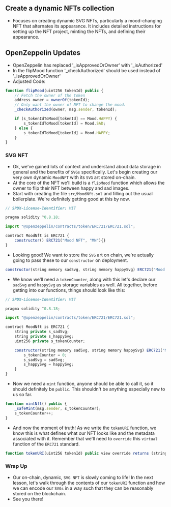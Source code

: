 ## Create a dynamic NFTs collection
- Focuses on creating dynamic SVG NFTs, particularly a mood-changing NFT that alternates its appearance. It includes detailed instructions for setting up the NFT project, minting the NFTs, and defining their appearance.

## OpenZeppelin Updates
- OpenZeppelin has replaced '\_isApprovedOrOwner' with '\_isAuthorized'
- In the flipMood function '\_checkAuthorized' should be used instead of '\_isApprovedOrOwner'
- Adjusted Code:

```js
function flipMood(uint256 tokenId) public {
    // Fetch the owner of the token
    address owner = ownerOf(tokenId);
    // Only want the owner of NFT to change the mood.
    _checkAuthorized(owner, msg.sender, tokenId);

    if (s_tokenIdToMood[tokenId] == Mood.HAPPY) {
        s_tokenIdToMood[tokenId] = Mood.SAD;
    } else {
        s_tokenIdToMood[tokenId] = Mood.HAPPY;
    }
}
```

### SVG NFT
- Ok, we've gained lots of context and understand about data storage in general and the benefits of `SVGs` specifically. Let's begin creating our very own dynamic `MoodNFT` with its `SVG` art stored on-chain.
- At the core of the NFT we'll build is a `flipMood` function which allows the owner to flip their NFT between happy and sad images.
- Start with creating the file `src/MoodNft.sol` and filling out the usual boilerplate. We're definitely getting good at this by now.

```js
// SPDX-License-Identifier: MIT

pragma solidity ^0.8.18;

import "@openzeppelin/contracts/token/ERC721/ERC721.sol";

contract MoodNft is ERC721 {
    constructor() ERC721("Mood NFT", "MN"){}
}
```

- Looking good! We want to store the `SVG` art on chain, we're actually going to pass these to our `constructor` on deployment.

```js
constructor(string memory sadSvg, string memory happySvg) ERC721("Mood NFT", "MN"){}
```

- We know we'll need a `tokenCounter`, along with this let's declare our `sadSvg` and `happySvg` as storage variables as well. All together, before getting into our functions, things should look like this:

```js
// SPDX-License-Identifier: MIT

pragma solidity ^0.8.18;

import "@openzeppelin/contracts/token/ERC721/ERC721.sol";

contract MoodNft is ERC721 {
    string private s_sadSvg;
    string private s_happySvg;
    uint256 private s_tokenCounter;

    constructor(string memory sadSvg, string memory happySvg) ERC721("Mood NFT", "MN"){
        s_tokenCounter = 0;
        s_sadSvg = sadSvg;
        s_happySvg = happySvg;
    }
}
```

- Now we need a `mint` function, anyone should be able to call it, so it should definitely be `public`. This shouldn't be anything especially new to us so far.

```js
function mintNft() public {
    _safeMint(msg.sender, s_tokenCounter);
    s_tokenCounter++;
}
```

- And now the moment of truth! As we write the `tokenURI` function, we know this is what defines what our NFT looks like and the metadata associated with it. Remember that we'll need to `override` this `virtual` function of the `ERC721` standard.

```js
function tokenURI(uint256 tokenId) public view override returns (string memory){}
```

### Wrap Up
- Our on-chain, dynamic, `SVG NFT` is slowly coming to life! In the next lesson, let's walk through the contents of our `tokenURI` function and how we can encode our `SVGs` in a way such that they can be reasonably stored on the blockchain.
- See you there!
